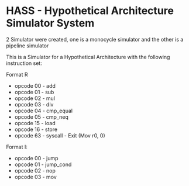 # HASS - Hypothetical Architecture Simulator System

2 Simulator were created, one is a monocycle simulator and the other is a pipeline simulator

This is a Simulator for a Hypothetical Architecture with the following instruction set:

Format R
 - opcode 00 - add
 - opcode 01 - sub
 - opcode 02 - mul
 - opcode 03 - div
 - opcode 04 - cmp_equal
 - opcode 05 - cmp_neq
 - opcode 15 - load
 - opcode 16 - store
 - opcode 63 - syscall - Exit (Mov r0, 0)

 Format I:
 - opcode 00 - jump
 - opcode 01 - jump_cond
 - opcode 02 - nop
 - opcode 03 - mov
